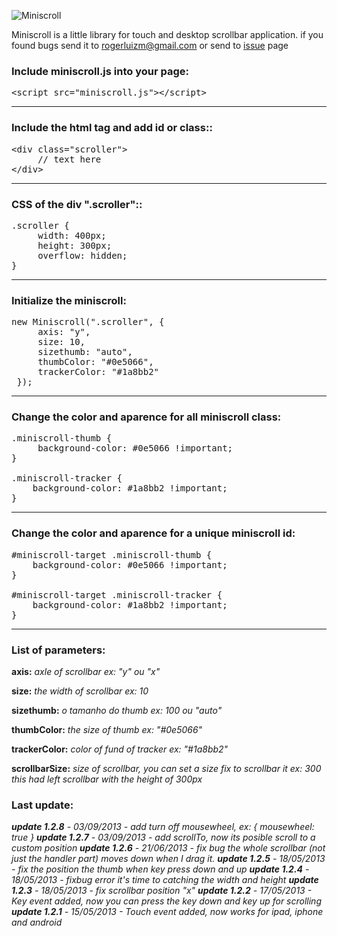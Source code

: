 ![Miniscroll](http://miniscroll.rogerluizm.com.br/fb.jpg)

Miniscroll is a little library for touch and desktop scrollbar application. if you found bugs send it to rogerluizm@gmail.com or send to <a href="https://github.com/rogerluiz/Miniscroll-JS/issues?page=1&state=open">issue</a> page


### Include miniscroll.js into your page:

<pre>
&lt;script src="miniscroll.js"&gt;&lt;/script&gt;
</pre>

***

### Include the html tag and add id or class::

<pre>
&lt;div class="scroller"&gt;
     // text here
&lt;/div&gt;
</pre>

***

### CSS of the div ".scroller"::
<pre>
.scroller {
     width: 400px;
     height: 300px;
     overflow: hidden;
}
</pre>

***

### Initialize the miniscroll:
<pre>
new Miniscroll(".scroller", {
     axis: "y",
     size: 10,
     sizethumb: "auto",
     thumbColor: "#0e5066",
     trackerColor: "#1a8bb2"
 });
</pre>

***


### Change the color and aparence for all miniscroll class:
<pre>
.miniscroll-thumb {
     background-color: #0e5066 !important;
}

.miniscroll-tracker {
    background-color: #1a8bb2 !important;
}
</pre>

***

### Change the color and aparence for a unique miniscroll id:
<pre>
&#35;miniscroll-target .miniscroll-thumb {
    background-color: #0e5066 !important;
}

&#35;miniscroll-target .miniscroll-tracker {
    background-color: #1a8bb2 !important;
}
</pre>

***

### List of parameters:
**axis:**
_axle of scrollbar ex: "y" ou "x"_

**size:**
_the width of scrollbar ex: 10_

**sizethumb:**
_o tamanho do thumb ex: 100 ou "auto"_

**thumbColor:**
_the size of thumb ex: "#0e5066"_

**trackerColor:**
_color of fund of tracker ex: "#1a8bb2"_

**scrollbarSize:**
_size of scrollbar, you can set a size fix to scrollbar it ex: 300 this had left scrollbar with the height of 300px_

### Last update:
_**update 1.2.8** - 03/09/2013 - add turn off mousewheel, ex: { mousewheel: true }_
_**update 1.2.7** - 03/09/2013 - add scrollTo, now its posible scroll to a custom position_
_**update 1.2.6** - 21/06/2013 - fix bug the whole scrollbar (not just the handler part) moves down when I drag it._
_**update 1.2.5** - 18/05/2013 - fix the position the thumb when key press down and up_
_**update 1.2.4** - 18/05/2013 - fixbug error it's time to catching the width and height_
_**update 1.2.3** - 18/05/2013 - fix scrollbar position "x"_
_**update 1.2.2** - 17/05/2013 - Key event added, now you can press the key down and key up for scrolling_
_**update 1.2.1** - 15/05/2013 - Touch event added, now works for ipad, iphone and android_

